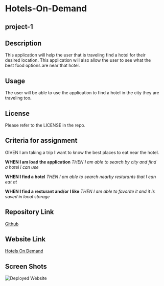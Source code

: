 # Hotels-On-Demand

## project-1

## Description

This application will help the user that is traveling find a hotel for their desired location. This application will also allow the user to see what the best food options are near that hotel.

## Usage

The user will be able to use the application to find a hotel in the city they are traveling too.

## License

Please refer to the LICENSE in the repo.

## Criteria for assignment

GIVEN I am taking a trip I want to know the best places to eat near the hotel.

**WHEN I am load the application**
*THEN I am able to search by city and find a hotel I can use*

**WHEN I find a hotel**
*THEN I am able to search nearby resturants that I can eat at*

**WHEN I find a resturant and/or I like**
*THEN I am able to favorite it and it is saved in local storage*

## Repository Link

[Github](https://github.com/thandyn/project-1)

## Website Link

[Hotels On Demand]()

## Screen Shots

![Deployed Website]()
